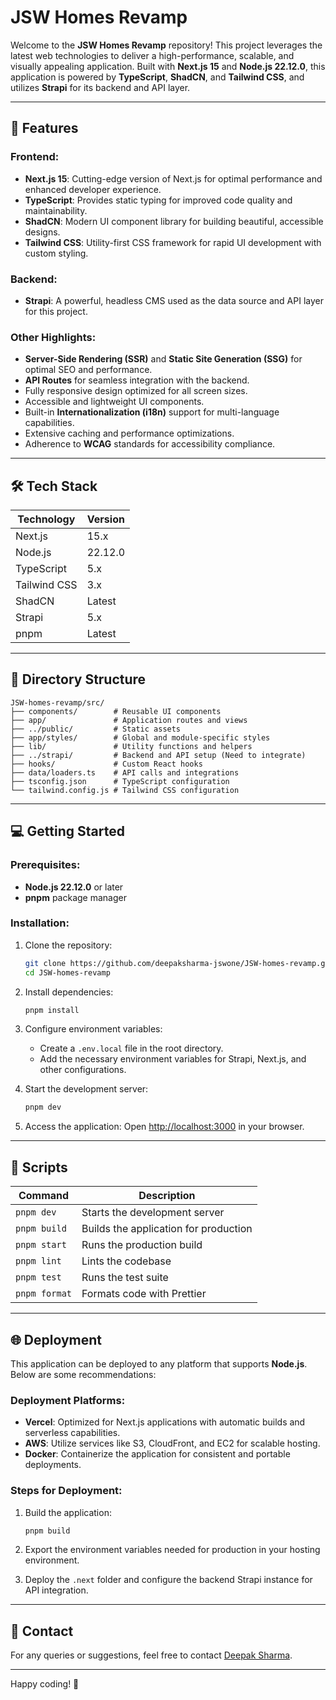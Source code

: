 # JSW Homes Revamp

Welcome to the **JSW Homes Revamp** repository! This project leverages the latest web technologies to deliver a high-performance, scalable, and visually appealing application. Built with **Next.js 15** and **Node.js 22.12.0**, this application is powered by **TypeScript**, **ShadCN**, and **Tailwind CSS**, and utilizes **Strapi** for its backend and API layer.

---

## 🚀 Features

### Frontend:
- **Next.js 15**: Cutting-edge version of Next.js for optimal performance and enhanced developer experience.
- **TypeScript**: Provides static typing for improved code quality and maintainability.
- **ShadCN**: Modern UI component library for building beautiful, accessible designs.
- **Tailwind CSS**: Utility-first CSS framework for rapid UI development with custom styling.

### Backend:
- **Strapi**: A powerful, headless CMS used as the data source and API layer for this project.

### Other Highlights:
- **Server-Side Rendering (SSR)** and **Static Site Generation (SSG)** for optimal SEO and performance.
- **API Routes** for seamless integration with the backend.
- Fully responsive design optimized for all screen sizes.
- Accessible and lightweight UI components.
- Built-in **Internationalization (i18n)** support for multi-language capabilities.
- Extensive caching and performance optimizations.
- Adherence to **WCAG** standards for accessibility compliance.

---

## 🛠️ Tech Stack

| Technology       | Version      |
|------------------|--------------|
| Next.js          | 15.x         |
| Node.js          | 22.12.0      |
| TypeScript       | 5.x          |
| Tailwind CSS     | 3.x          |
| ShadCN           | Latest       |
| Strapi           | 5.x          |
| pnpm             | Latest       |

---

## 📂 Directory Structure

```
JSW-homes-revamp/src/
├── components/        # Reusable UI components
├── app/               # Application routes and views
├── ../public/         # Static assets
├── app/styles/        # Global and module-specific styles
├── lib/               # Utility functions and helpers
├── ../strapi/         # Backend and API setup (Need to integrate)
├── hooks/             # Custom React hooks
├── data/loaders.ts    # API calls and integrations
├── tsconfig.json      # TypeScript configuration
└── tailwind.config.js # Tailwind CSS configuration
```

---

## 💻 Getting Started

### Prerequisites:
- **Node.js 22.12.0** or later
- **pnpm** package manager

### Installation:

1. Clone the repository:
   ```bash
   git clone https://github.com/deepaksharma-jswone/JSW-homes-revamp.git
   cd JSW-homes-revamp
   ```

2. Install dependencies:
   ```bash
   pnpm install
   ```

3. Configure environment variables:
   - Create a `.env.local` file in the root directory.
   - Add the necessary environment variables for Strapi, Next.js, and other configurations.

4. Start the development server:
   ```bash
   pnpm dev
   ```

5. Access the application:
   Open [http://localhost:3000](http://localhost:3000) in your browser.

---

## 📜 Scripts

| Command          | Description                             |
|------------------|-----------------------------------------|
| `pnpm dev`       | Starts the development server           |
| `pnpm build`     | Builds the application for production   |
| `pnpm start`     | Runs the production build               |
| `pnpm lint`      | Lints the codebase                      |
| `pnpm test`      | Runs the test suite                     |
| `pnpm format`    | Formats code with Prettier              |

---

## 🌐 Deployment

This application can be deployed to any platform that supports **Node.js**. Below are some recommendations:

### Deployment Platforms:
- **Vercel**: Optimized for Next.js applications with automatic builds and serverless capabilities.
- **AWS**: Utilize services like S3, CloudFront, and EC2 for scalable hosting.
- **Docker**: Containerize the application for consistent and portable deployments.

### Steps for Deployment:

1. Build the application:
   ```bash
   pnpm build
   ```

2. Export the environment variables needed for production in your hosting environment.
3. Deploy the `.next` folder and configure the backend Strapi instance for API integration.

---

## 📧 Contact

For any queries or suggestions, feel free to contact [Deepak Sharma](mailto:deepak.sharma2@jsw.in).

---

Happy coding! 🎉
